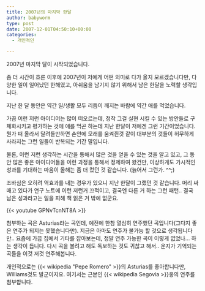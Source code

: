```yaml
---
title: 2007년의 마지막 한달
author: babyworm
type: post
date: 2007-12-01T04:50:10+00:00
categories:
  - 개인적인

---
```

2007년 마지막 달이 시작되었습니다.

좀 더 시간이 흐른 이후에 2007년이 저에게 어떤 의미로 다가 올지 모르겠습니다만, 다양한 일이 일어났던 한해였고, 아쉬움을 남기지 않기 위해서 남은 한달을 노력할 생각입니다.

지난 한 달 동안은 약간 일/생활 모두 리듬이 깨지는 바람에 약간 애를 먹었습니다.

가끔 이런 저런 아이디어는 많이 떠오르는데, 정작 그걸 실현 시킬 수 있는 방안들로 구체화시키고 평가하는 것에 애를 먹곤 하는데 지난 한달이 저에겐 그런 기간이었습니다. 뭔가 떠 올라서 달려들만하면 손안에 모래를 움켜쥔것 같이 대부분의 것들이 허무하게 사라지는 그런 일들이 반복되는 기간 말입니다.

물론, 이런 저런 생각하는 시간을 통해서 많은 것을 얻을 수 있는 것을 알고 있고, 그 동안 많은 좋은 아이디어들을 이런 과정을 통해서 정제하여 왔건만, 이상하게도 가시적인 성과를 기대하는 마음이 올해는 좀 더 컸던 것 같습니다. (늙어서 그런가. ^^;)

조바심은 오히려 역효과를 내는 경우가 있으니 지난 한달이 그랬던 것 같습니다. 머리 싸 매고 있다가 연구 노트에 이런 저런거 끄적이고, 결국엔 다른 거 하는 그런 패턴.. 결국 남은 성과라고는 일을 피해 책 읽은 거 밖에 없군요.

{{< youtube GPNvTcnNT8A >}}

첨부하는 곡은 Asturias라는 곡인데, 예전에 한참 열심히 연주했던 곡입니다(그다지 좋은 연주가 되지는 못했습니다만). 지금은 아마도 연주가 불가능 할 것으로 생각됩니다만.. 요즘에 가끔 집에서 기타를 잡아보는데, 정말 연주 가능한 곡이 이렇게 없었나… 하는 생각이 듭니다. 다시 곡을 볼려고 해도 독보하는 것도 귀찮고 해서.. 운지가 기억되는 곡들을 이것 저것 연주해봅니다.

개인적으로는 {{< wikipedia "Pepe Romero" >}}의 Asturias를 좋아합니다만, Williams것도 발군이지요. 여기서는 근본인 {{< wikipedia Segovia >}}옹의 연주를 첨부합니다.

